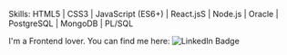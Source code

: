 Skills: HTML5 | CSS3 | JavaScript (ES6+) | React.jsS | Node.js | Oracle | PostgreSQL | MongoDB | PL/SQL

I'm a Frontend lover.
You can find me here:
 <img src="https://img.shields.io/badge/LinkedIn-blue?style=for-the-badge&logo=linkedin&logoColor=white" alt="LinkedIn Badge"/>
